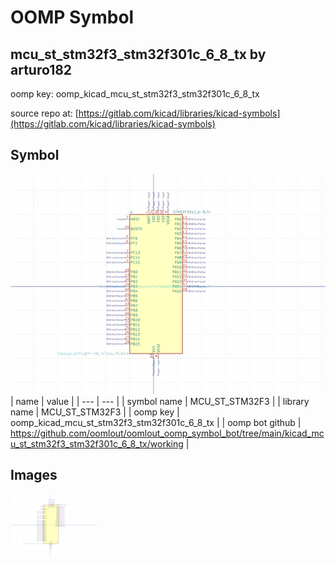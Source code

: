# OOMP Symbol  
## mcu_st_stm32f3_stm32f301c_6_8_tx  by arturo182  
  
oomp key: oomp_kicad_mcu_st_stm32f3_stm32f301c_6_8_tx  
  
source repo at: [https://gitlab.com/kicad/libraries/kicad-symbols](https://gitlab.com/kicad/libraries/kicad-symbols)  
## Symbol  
  
[![working.png](working_600.png)](working.png)  
| name | value | 
| --- | --- | 
| symbol name | MCU_ST_STM32F3 | 
| library name | MCU_ST_STM32F3 | 
| oomp key | oomp_kicad_mcu_st_stm32f3_stm32f301c_6_8_tx | 
| oomp bot github | https://github.com/oomlout/oomlout_oomp_symbol_bot/tree/main/kicad_mcu_st_stm32f3_stm32f301c_6_8_tx/working | 
## Images  
  
[![working.png](working_140.png)](working.png)  
